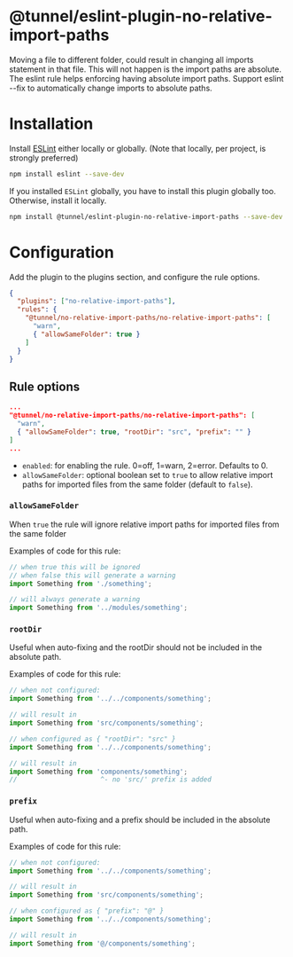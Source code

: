 # @tunnel/eslint-plugin-no-relative-import-paths

Moving a file to different folder, could result in changing all imports statement in that file. This will not happen is the import paths are absolute. The eslint rule helps enforcing having absolute import paths.
Support eslint --fix to automatically change imports to absolute paths.

# Installation

Install [ESLint](https://www.github.com/eslint/eslint) either locally or globally. (Note that locally, per project, is strongly preferred)

```sh
npm install eslint --save-dev
```

If you installed `ESLint` globally, you have to install this plugin globally too. Otherwise, install it locally.

```sh
npm install @tunnel/eslint-plugin-no-relative-import-paths --save-dev
```

# Configuration

Add the plugin to the plugins section, and configure the rule options.

```json
{
  "plugins": ["no-relative-import-paths"],
  "rules": {
    "@tunnel/no-relative-import-paths/no-relative-import-paths": [
      "warn",
      { "allowSameFolder": true }
    ]
  }
}
```

## Rule options

```json
...
"@tunnel/no-relative-import-paths/no-relative-import-paths": [
  "warn",
  { "allowSameFolder": true, "rootDir": "src", "prefix": "" }
]
...
```

- `enabled`: for enabling the rule. 0=off, 1=warn, 2=error. Defaults to 0.
- `allowSameFolder`: optional boolean set to `true` to allow relative import paths for imported files from the same folder (default to `false`).

### `allowSameFolder`

When `true` the rule will ignore relative import paths for imported files from the same folder

Examples of code for this rule:

```js
// when true this will be ignored
// when false this will generate a warning
import Something from './something';

// will always generate a warning
import Something from '../modules/something';
```

### `rootDir`

Useful when auto-fixing and the rootDir should not be included in the absolute path.

Examples of code for this rule:

```js
// when not configured:
import Something from '../../components/something';

// will result in
import Something from 'src/components/something';
```

```js
// when configured as { "rootDir": "src" }
import Something from '../../components/something';

// will result in
import Something from 'components/something';
//                     ^- no 'src/' prefix is added
```

### `prefix`

Useful when auto-fixing and a prefix should be included in the absolute path.

Examples of code for this rule:

```js
// when not configured:
import Something from '../../components/something';

// will result in
import Something from 'src/components/something';
```

```js
// when configured as { "prefix": "@" }
import Something from '../../components/something';

// will result in
import Something from '@/components/something';
```
